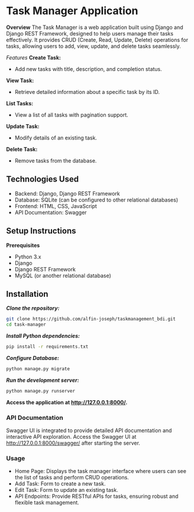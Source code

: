 # Task Manager Application
**Overview**
The Task Manager is a web application built using Django and Django REST Framework, designed to help users manage their tasks effectively. 
It provides CRUD (Create, Read, Update, Delete) operations for tasks, allowing users to add, view, update, and delete tasks seamlessly.

*Features*
**Create Task:**
* Add new tasks with title, description, and completion status.
  
**View Task:**
* Retrieve detailed information about a specific task by its ID.
  
**List Tasks:**
* View a list of all tasks with pagination support.
  
**Update Task:**
* Modify details of an existing task.
  
**Delete Task:**
* Remove tasks from the database.

## Technologies Used
* Backend: Django, Django REST Framework
* Database: SQLite (can be configured to other relational databases)
* Frontend: HTML, CSS, JavaScript
* API Documentation: Swagger

## Setup Instructions
**Prerequisites**
* Python 3.x
* Django
* Django REST Framework
* MySQL (or another relational database)

## Installation
***Clone the repository:***
```sh 
git clone https://github.com/alfin-joseph/taskmanagement_bdi.git
cd task-manager
```
***Install Python dependencies:*** 
```sh
pip install -r requirements.txt
```
***Configure Database:***
```sh
python manage.py migrate
```
***Run the development server:***
```sh
python manage.py runserver
```
**Access the application at http://127.0.0.1:8000/.**

### API Documentation
Swagger UI is integrated to provide detailed API documentation and interactive API exploration.
Access the Swagger UI at http://127.0.0.1:8000/swagger/ after starting the server.
### Usage
* Home Page: Displays the task manager interface where users can see the list of tasks and perform CRUD operations.
* Add Task: Form to create a new task.
* Edit Task: Form to update an existing task.
* API Endpoints: Provide RESTful APIs for tasks, ensuring robust and flexible task management.
